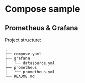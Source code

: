 
# Compose sample

## Prometheus & Grafana

Project structure:

```
.
├── compose.yaml
├── grafana
│   └── datasource.yml
├── prometheus
│   └── prometheus.yml
└── README.md
```
